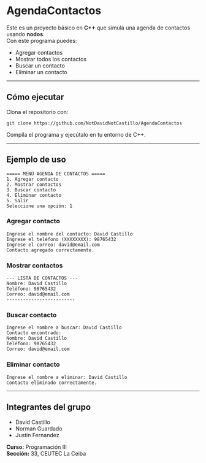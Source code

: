 # AgendaContactos  

Este es un proyecto básico en **C++** que simula una agenda de contactos usando **nodos**.  
Con este programa puedes:  
- Agregar contactos  
- Mostrar todos los contactos  
- Buscar un contacto  
- Eliminar un contacto  

---

## Cómo ejecutar  
Clona el repositorio con:  

```
git clone https://github.com/NotDavidNotCastillo/AgendaContactos
```

Compila el programa y ejecútalo en tu entorno de C++.  

---

## Ejemplo de uso  

```
===== MENÚ AGENDA DE CONTACTOS =====
1. Agregar contacto
2. Mostrar contactos
3. Buscar contacto
4. Eliminar contacto
5. Salir
Seleccione una opción: 1
```

### Agregar contacto  
```
Ingrese el nombre del contacto: David Castillo
Ingrese el teléfono (XXXXXXXX): 98765432
Ingrese el correo: david@email.com
Contacto agregado correctamente.
```

### Mostrar contactos  
```
--- LISTA DE CONTACTOS ---
Nombre: David Castillo
Teléfono: 98765432
Correo: david@email.com
-------------------------
```

### Buscar contacto  
```
Ingrese el nombre a buscar: David Castillo
Contacto encontrado:
Nombre: David Castillo
Teléfono: 98765432
Correo: david@email.com
```

### Eliminar contacto  
```
Ingrese el nombre a eliminar: David Castillo
Contacto eliminado correctamente.
```

---

## Integrantes del grupo  
- David Castillo  
- Norman Guardado  
- Justin Fernandez  

**Curso:** Programación III  
**Sección:** 33, CEUTEC La Ceiba  

